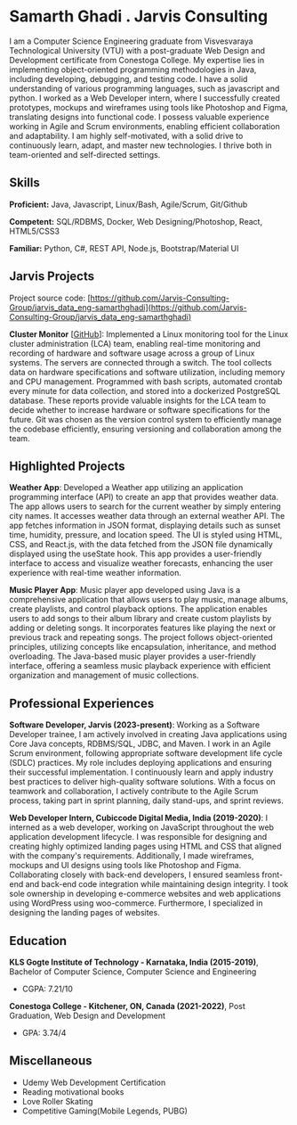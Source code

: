 # Samarth Ghadi . Jarvis Consulting

I am a Computer Science Engineering graduate from Visvesvaraya Technological University (VTU) with a post-graduate Web Design and Development certificate from Conestoga College. My expertise lies in implementing object-oriented programming methodologies in Java, including developing, debugging, and testing code. I have a solid understanding of various programming languages, such as javascript and python. I worked as a Web Developer intern, where I successfully created prototypes, mockups and wireframes using tools like Photoshop and Figma, translating designs into functional code. I possess valuable experience working in Agile and Scrum environments, enabling efficient collaboration and adaptability. I am highly self-motivated, with a solid drive to continuously learn, adapt, and master new technologies. I thrive both in team-oriented and self-directed settings.

## Skills

**Proficient:** Java, Javascript, Linux/Bash, Agile/Scrum, Git/Github

**Competent:** SQL/RDBMS, Docker, Web Designing/Photoshop, React, HTML5/CSS3

**Familiar:** Python, C#, REST API, Node.js, Bootstrap/Material UI

## Jarvis Projects

Project source code: [https://github.com/Jarvis-Consulting-Group/jarvis_data_eng-samarthghadi](https://github.com/Jarvis-Consulting-Group/jarvis_data_eng-samarthghadi)


**Cluster Monitor** [[GitHub](https://github.com/Jarvis-Consulting-Group/jarvis_data_eng-samarthghadi/tree/masterhttps://github.com/Jarvis-Consulting-Group/jarvis_data_eng-samarthghadi/tree/master/linux_sql)]: Implemented a Linux monitoring tool for the Linux cluster administration (LCA) team, enabling real-time monitoring and recording of hardware and software usage across a group of Linux systems. The servers are connected through a switch. The tool collects data on hardware specifications and software utilization, including memory and CPU management. Programmed with bash scripts, automated crontab every minute for data collection, and stored into a dockerized PostgreSQL database. These reports provide valuable insights for the LCA team to decide whether to increase hardware or software specifications for the future. Git was chosen as the version control system to efficiently manage the codebase efficiently, ensuring versioning and collaboration among the team.


## Highlighted Projects
**Weather App**: Developed a Weather app utilizing an application programming interface (API) to create an app that provides weather data. The app allows users to search for the current weather by simply entering city names. It accesses weather data through an external weather API. The app fetches information in JSON format, displaying details such as sunset time, humidity, pressure, and location speed. The UI is styled using HTML, CSS, and React.js, with the data fetched from the JSON file dynamically displayed using the useState hook. This app provides a user-friendly interface to access and visualize weather forecasts, enhancing the user experience with real-time weather information.

**Music Player App**: Music player app developed using Java is a comprehensive application that allows users to play music, manage albums, create playlists, and control playback options. The application enables users to add songs to their album library and create custom playlists by adding or deleting songs. It incorporates features like playing the next or previous track and repeating songs. The project follows object-oriented principles, utilizing concepts like encapsulation, inheritance, and method overloading. The Java-based music player provides a user-friendly interface, offering a seamless music playback experience with efficient organization and management of music collections.


## Professional Experiences

**Software Developer, Jarvis (2023-present)**: Working as a Software Developer trainee, I am actively involved in creating Java applications using Core Java concepts, RDBMS/SQL, JDBC, and Maven. I work in an Agile Scrum environment, following appropriate software development life cycle (SDLC) practices. My role includes deploying applications and ensuring their successful implementation. I continuously learn and apply industry best practices to deliver high-quality software solutions. With a focus on teamwork and collaboration, I actively contribute to the Agile Scrum process, taking part in sprint planning, daily stand-ups, and sprint reviews.

**Web Developer Intern, Cubiccode Digital Media, India (2019-2020)**: I interned as a web developer, working on JavaScript throughout the web application development lifecycle. I was responsible for designing and creating highly optimized landing pages using HTML and CSS that aligned with the company's requirements. Additionally, I made wireframes, mockups and UI designs using tools like Photoshop and Figma. Collaborating closely with back-end developers, I ensured seamless front-end and back-end code integration while maintaining design integrity. I took sole ownership in developing e-commerce websites and web applications using WordPress using woo-commerce. Furthermore, I specialized in designing the landing pages of websites.


## Education
**KLS Gogte Institute of Technology - Karnataka, India (2015-2019)**, Bachelor of Computer Science, Computer Science and Engineering
- CGPA: 7.21/10

**Conestoga College - Kitchener, ON, Canada (2021-2022)**, Post Graduation, Web Design and Development
- GPA: 3.74/4


## Miscellaneous
- Udemy Web Development Certification
- Reading motivational books
- Love Roller Skating
- Competitive Gaming(Mobile Legends, PUBG)